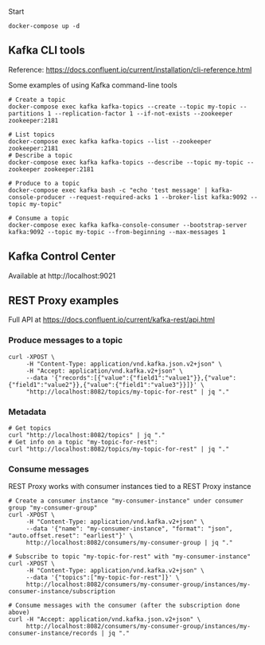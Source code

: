 Start

```
docker-compose up -d
```

## Kafka CLI tools

Reference: https://docs.confluent.io/current/installation/cli-reference.html

Some examples of using Kafka command-line tools

```
# Create a topic
docker-compose exec kafka kafka-topics --create --topic my-topic --partitions 1 --replication-factor 1 --if-not-exists --zookeeper zookeeper:2181

# List topics
docker-compose exec kafka kafka-topics --list --zookeeper zookeeper:2181
# Describe a topic
docker-compose exec kafka kafka-topics --describe --topic my-topic --zookeeper zookeeper:2181

# Produce to a topic
docker-compose exec kafka bash -c "echo 'test message' | kafka-console-producer --request-required-acks 1 --broker-list kafka:9092 --topic my-topic"

# Consume a topic
docker-compose exec kafka kafka-console-consumer --bootstrap-server kafka:9092 --topic my-topic --from-beginning --max-messages 1
```

## Kafka Control Center

Available at http://localhost:9021

## REST Proxy examples

Full API at https://docs.confluent.io/current/kafka-rest/api.html

### Produce messages to a topic

```
curl -XPOST \
     -H "Content-Type: application/vnd.kafka.json.v2+json" \
     -H "Accept: application/vnd.kafka.v2+json" \
     --data '{"records":[{"value":{"field1":"value1"}},{"value":{"field1":"value2"}},{"value":{"field1":"value3"}}]}' \
     "http://localhost:8082/topics/my-topic-for-rest" | jq "."
```

### Metadata

```
# Get topics
curl "http://localhost:8082/topics" | jq "."
# Get info on a topic "my-topic-for-rest":
curl "http://localhost:8082/topics/my-topic-for-rest" | jq "."
```

### Consume messages

REST Proxy works with consumer instances tied to a REST Proxy instance

```
# Create a consumer instance "my-consumer-instance" under consumer group "my-consumer-group"
curl -XPOST \
     -H "Content-Type: application/vnd.kafka.v2+json" \
     --data '{"name": "my-consumer-instance", "format": "json", "auto.offset.reset": "earliest"}' \
     http://localhost:8082/consumers/my-consumer-group | jq "."

# Subscribe to topic "my-topic-for-rest" with "my-consumer-instance"
curl -XPOST \
     -H "Content-Type: application/vnd.kafka.v2+json" \
     --data '{"topics":["my-topic-for-rest"]}' \
     http://localhost:8082/consumers/my-consumer-group/instances/my-consumer-instance/subscription

# Consume messages with the consumer (after the subscription done above)
curl -H "Accept: application/vnd.kafka.json.v2+json" \
     http://localhost:8082/consumers/my-consumer-group/instances/my-consumer-instance/records | jq "."
```